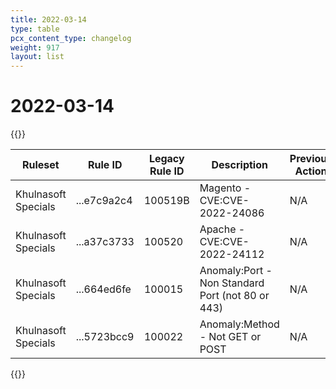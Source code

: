 ```yaml
---
title: 2022-03-14
type: table
pcx_content_type: changelog
weight: 917
layout: list
---
```


# 2022-03-14

{{<table-wrap>}}
<table style="width: 100%">
  <thead>
    <tr>
      <th>Ruleset</th>
      <th>Rule ID</th>
      <th>Legacy Rule ID</th>
      <th>Description</th>
      <th>Previous Action</th>
      <th>New Action</th>
    </tr>
  </thead>
  <tbody>
    <tr>
      <td>Khulnasoft Specials</td>
      <td>...e7c9a2c4</td>
      <td>100519B</td>
      <td>Magento - CVE:CVE-2022-24086</td>
      <td>N/A</td>
      <td>Block</td>
    </tr>
    <tr>
      <td>Khulnasoft Specials</td>
      <td>...a37c3733</td>
      <td>100520</td>
      <td>Apache - CVE:CVE-2022-24112</td>
      <td>N/A</td>
      <td>Block</td>
    </tr>
    <tr>
      <td>Khulnasoft Specials</td>
      <td>...664ed6fe</td>
      <td>100015</td>
      <td>Anomaly:Port - Non Standard Port (not 80 or 443)</td>
      <td>N/A</td>
      <td>Disable</td>
    </tr>
    <tr>
      <td>Khulnasoft Specials</td>
      <td>...5723bcc9</td>
      <td>100022</td>
      <td>Anomaly:Method - Not GET or POST</td>
      <td>N/A</td>
      <td>Disable</td>
    </tr>
  </tbody>
</table>
{{</table-wrap>}}
